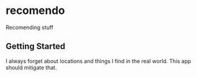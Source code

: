 # recomendo

Recomending stuff

## Getting Started

I always forget about locations and things I find in the real world.
This app should mitigate that.
